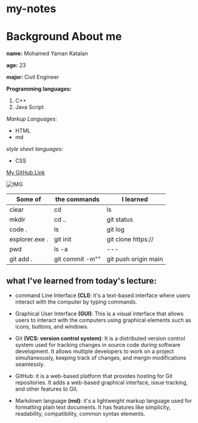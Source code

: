 # my-notes

# Background About me

**name:** Mohamed Yaman Katalan

**age:** 23

**major:** Civil Engineer

**Programming languages:**

1. C++
2. Java Script

*Markup Languages:*

* HTML
* md

*style sheet languages:*
- CSS

[My GitHub Link](https://github.com/Yaman-Katalan/my-firstRepo-prepd15)

![IMG](https://www.zdnet.com/a/img/resize/0a6b0be2f543ddbf313fc83a706b807b77c3c202/2021/07/19/8a337c80-5ed6-43a1-98fb-b981d420890f/programming-languages-shutterstock-1680857539.jpg?auto=webp&fit=crop&height=900&width=1200)


| Some of | the commands | I learned |
| --- | --- | --- |
| clear | cd | ls |
| mkdir | cd .. | git status |
| code . | ls | git log |
| explorer.exe . | git init | git clone https:// |
| pwd | ls -a | --- |
| git add . | git commit -m"" | git push origin main |

## what I've learned from today's lecture:
 - command Line Interface **(CLI)**: it's a text-based interface where users interact with the computer by typing commands. 

- Graphical User Interface **(GUI)**: This is a visual interface that allows users to interact with the computers using graphical elements such as icons, buttons, and windows. 

- Git **(VCS: version control system)**: It is a distributed version control system used for tracking changes in source code during software development. It allows multiple developers to work on a project simultaneously, keeping track of changes, and mergin modifications seamlessly. 

- GitHub: it is a web-based platform that provides hosting for Git repositories. It adds a web-based graphical interface, issue tracking, and other features to Git.

- Markdown language **(md)**: it's a lightweight markup language used for formatting plain text documents. It has features like simplicity, readability, compatibility, common syntax elements.